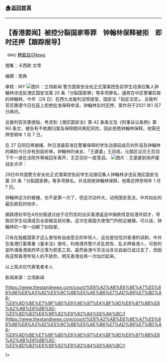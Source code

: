 ###  [:house:返回首頁](https://github.com/ourhimalayas/txt)
---

## 【香港要闻】被控分裂国家等罪　钟翰林保释被拒　即时还押【跟踪报导】
` GM42` [轉載自GNews](https://gnews.org/zh-hans/508829/)

搜集：卡西欧 文粤

编撰：恩典

审核：MY
![]()![](https://gnews-media-offload.s3.amazonaws.com/wp-content/uploads/2020/10/31075743/chung-02_VpUd1_1200x0.png)图片：立场新闻
警方国家安全处正式落案控告前学生动源召集人钟翰林涉违反港区国安法第 20 条「分裂国家罪」等多项罪名。通宵在中区警署扣查的钟翰林，今早（29 日）在西九龙裁判法院提堂，国安法「指定法官」、总裁判官苏惠德今日在庭上拒绝批准保释申请，钟翰林实时还押，案件将于2021 年1 月7 日再讯。

总裁判官苏惠德指，考虑到《港区国安法》第 42 条条文及《刑事诉讼条例》第 9G 条文，被告有不依期归案及保释期间再犯风险，因此拒绝钟翰林保释。他需还押至明年 1 月 7 日。

在 27 日同日再被捕、昨日凌晨获准在警署保释的学生动源前成员何忻诺及钟翰林的姨妈今日亦有到庭听审。钟翰林的亲友、「王婆婆」王凤瑶、元朗区议员王百羽下午一直在法院外等候囚车离开，王百羽亦一度落泪。
![]()![](https://gnews-media-offload.s3.amazonaws.com/wp-content/uploads/2020/10/31075756/122723544_10221649298854195_7905887167481291376_o20copy_0BKd6_1200x0.png)图片：王婆婆到场声援
战友点评：

29日中共国警方安全处正式落案控告前学生动源召集人钟翰林涉违反港区国安法第 20 条「分裂国家罪」等多项罪名。并且拒绝钟翰林保释，他需还押至明年 1 月 7 日。

钟翰林这次的被捕，也不是第一次了，但这次动作大，动用国安恶法，中共如此的最后疯狂的地步。

据路德社早在4月份报道过由于庄烈宏的出买香港返送中捐款信息给港共奴才，导致前学生动源成员全部被监视对象。这次在美国大使馆门外附近被捕，可以说，钟翰林的一举一动都了如指掌。

只有在独裁国家才这么害怕有自由意志的年轻人，这也是恰恰对香港的讽刺，中共在香港打着尊重《基本法》旗号，利用港共警爪牙乱控告、乱关押香港人，可悲的是所谓香港政府早沦落为邪恶工具，虽然香港今天法治言论自由已成过去了，但因有这帮香港年轻人的不放弃，明天香港会再一次灿烂起来。

以上观点仅代表笔者本人

新闻来源：立场新闻

[https://www.thestandnews.com/court/%E8%A2%AB%E6%8E%A7%E5%88%86%E8%A3%82%E5%9C%8B%E5%AE%B6%E7%AD%89%E7%BD%AA-%E9%8D%BE%E7%BF%B0%E6%9E%97%E4%BF%9D%E9%87%8B%E8%A2%AB%E6%8B%92-%E5%8D%B3%E6%99%82%E9%82%84%E6%8A%BC/](https://www.thestandnews.com/court/%E8%A2%AB%E6%8E%A7%E5%88%86%E8%A3%82%E5%9C%8B%E5%AE%B6%E7%AD%89%E7%BD%AA-%E9%8D%BE%E7%BF%B0%E6%9E%97%E4%BF%9D%E9%87%8B%E8%A2%AB%E6%8B%92-%E5%8D%B3%E6%99%82%E9%82%84%E6%8A%BC/)

1+
